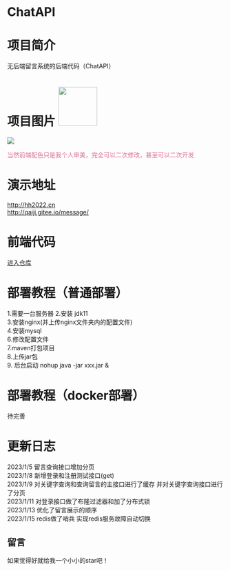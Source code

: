 # ChatAPI


# 项目简介
无后端留言系统的后端代码（ChatAPI）



# 项目图片 <img width='90px' hight='90px' src="https://pic.imgdb.cn/item/63c63337be43e0d30e841217.png">
![](https://pic.imgdb.cn/item/63c631dabe43e0d30e81d03f.png)
<p style="color: palevioletred">当然前端配色只是我个人审美，完全可以二次修改，甚至可以二次开发<p>

# 演示地址
http://hh2022.cn \
http://qaiji.gitee.io/message/

# 前端代码
<a href="https://gitee.com/qAiJi/message">进入仓库</a>

# 部署教程（普通部署）
1.需要一台服务器
2.安装 jdk11 \
3.安装nginx(并上传nginx文件夹内的配置文件) \
4.安装mysql \
6.修改配置文件 \
7.maven打包项目 \
8.上传jar包 \
9. 后台启动 nohup java -jar xxx.jar &
# 部署教程（docker部署）
待完善

# 更新日志
2023/1/5 留言查询接口增加分页 \
2023/1/8 新增登录和注册测试接口(get) \
2023/1/9 对关键字查询和查询留言的主接口进行了缓存 并对关键字查询接口进行了分页 \
2023/1/11 对登录接口做了布隆过滤器和加了分布式锁 \
2023/1/13 优化了留言展示的顺序 \
2023/1/15 redis做了哨兵 实现redis服务故障自动切换 

## 留言
如果觉得好就给我一个小小的star吧！

